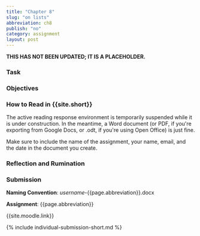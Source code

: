```yaml
---
title: "Chapter 8"
slug: "on lists"
abbreviation: ch8
publish: "no"
category: assignment
layout: post
---
```


**THIS HAS NOT BEEN UPDATED; IT IS A PLACEHOLDER.**

### Task

### Objectives

### How to Read in {{site.short}}

The active reading response environment is temporarily suspended while it is under construction. In the meantime, a Word document (or PDF, if you're exporting from Google Docs, or .odt, if you're using Open Office) is just fine.

Make sure to include the name of the assignment, your name, email, and the date in the document you create.

### Reflection and Rumination

### Submission

**Naming Convention**: *username*-{{page.abbreviation}}.docx

**Assignment**: {{page.abbreviation}}

{{site.moodle.link}}

{% include individual-submission-short.md %}

